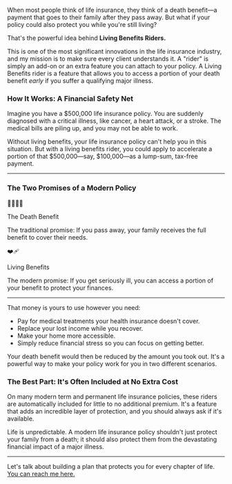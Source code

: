 When most people think of life insurance, they think of a death benefit—a payment that goes to their family after they pass away. But what if your policy could also protect you while you're still living?

That's the powerful idea behind **Living Benefits Riders.**

This is one of the most significant innovations in the life insurance industry, and my mission is to make sure every client understands it. A "rider" is simply an add-on or an extra feature you can attach to your policy. A Living Benefits rider is a feature that allows you to access a portion of your death benefit *early* if you suffer a qualifying major illness.

### How It Works: A Financial Safety Net

Imagine you have a $500,000 life insurance policy. You are suddenly diagnosed with a critical illness, like cancer, a heart attack, or a stroke. The medical bills are piling up, and you may not be able to work.

Without living benefits, your life insurance policy can't help you in this situation. But with a living benefits rider, you could apply to accelerate a portion of that $500,000—say, $100,000—as a lump-sum, tax-free payment.

---

<div class="bg-slate-100 p-6 rounded-lg my-8">
    <h3 class="text-xl font-bold text-center text-slate-800 mb-6">The Two Promises of a Modern Policy</h3>
    <div class="grid grid-cols-1 md:grid-cols-2 gap-6 text-center">
        <div class="bg-white p-4 rounded-lg shadow">
            <p class="text-3xl">👨‍👩‍👧‍👦</p>
            <p class="font-semibold text-slate-700 mt-2">The Death Benefit</p>
            <p class="text-sm mt-1 text-slate-500">The traditional promise: If you pass away, your family receives the full benefit to cover their needs.</p>
        </div>
        <div class="bg-white p-4 rounded-lg shadow">
            <p class="text-3xl">❤️‍🩹</p>
            <p class="font-semibold text-slate-700 mt-2">Living Benefits</p>
            <p class="text-sm mt-1 text-slate-500">The modern promise: If you get seriously ill, you can access a portion of your benefit to protect your finances.</p>
        </div>
    </div>
</div>

---

That money is yours to use however you need:
* Pay for medical treatments your health insurance doesn't cover.
* Replace your lost income while you recover.
* Make your home more accessible.
* Simply reduce financial stress so you can focus on getting better.

Your death benefit would then be reduced by the amount you took out. It's a powerful way to make your policy work for you in two different scenarios.

### The Best Part: It's Often Included at No Extra Cost

On many modern term and permanent life insurance policies, these riders are automatically included for little to no additional premium. It's a feature that adds an incredible layer of protection, and you should always ask if it's available.

Life is unpredictable. A modern life insurance policy shouldn't just protect your family from a death; it should also protect them from the devastating financial impact of a major illness.

---
Let's talk about building a plan that protects you for every chapter of life. [You can reach me here.](/#contact)
